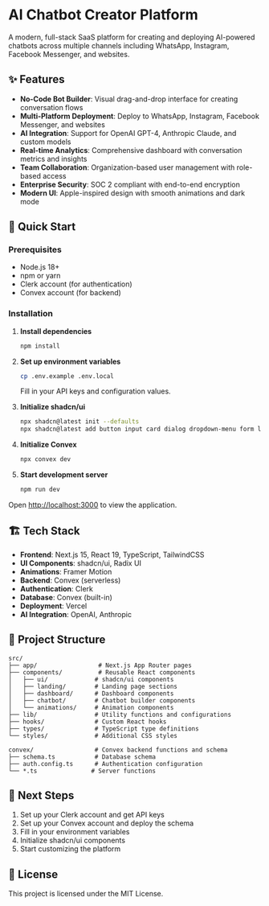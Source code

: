 # AI Chatbot Creator Platform

A modern, full-stack SaaS platform for creating and deploying AI-powered chatbots across multiple channels including WhatsApp, Instagram, Facebook Messenger, and websites.

## ✨ Features

- **No-Code Bot Builder**: Visual drag-and-drop interface for creating conversation flows
- **Multi-Platform Deployment**: Deploy to WhatsApp, Instagram, Facebook Messenger, and websites
- **AI Integration**: Support for OpenAI GPT-4, Anthropic Claude, and custom models
- **Real-time Analytics**: Comprehensive dashboard with conversation metrics and insights
- **Team Collaboration**: Organization-based user management with role-based access
- **Enterprise Security**: SOC 2 compliant with end-to-end encryption
- **Modern UI**: Apple-inspired design with smooth animations and dark mode

## 🚀 Quick Start

### Prerequisites

- Node.js 18+ 
- npm or yarn
- Clerk account (for authentication)
- Convex account (for backend)

### Installation

1. **Install dependencies**
   ```bash
   npm install
   ```

2. **Set up environment variables**
   ```bash
   cp .env.example .env.local
   ```
   Fill in your API keys and configuration values.

3. **Initialize shadcn/ui**
   ```bash
   npx shadcn@latest init --defaults
   npx shadcn@latest add button input card dialog dropdown-menu form label select textarea toast progress skeleton
   ```

4. **Initialize Convex**
   ```bash
   npx convex dev
   ```

5. **Start development server**
   ```bash
   npm run dev
   ```

Open [http://localhost:3000](http://localhost:3000) to view the application.

## 🏗️ Tech Stack

- **Frontend**: Next.js 15, React 19, TypeScript, TailwindCSS
- **UI Components**: shadcn/ui, Radix UI
- **Animations**: Framer Motion
- **Backend**: Convex (serverless)
- **Authentication**: Clerk
- **Database**: Convex (built-in)
- **Deployment**: Vercel
- **AI Integration**: OpenAI, Anthropic

## 📁 Project Structure

```
src/
├── app/                 # Next.js App Router pages
├── components/          # Reusable React components
│   ├── ui/             # shadcn/ui components
│   ├── landing/        # Landing page sections
│   ├── dashboard/      # Dashboard components
│   ├── chatbot/        # Chatbot builder components
│   └── animations/     # Animation components
├── lib/                # Utility functions and configurations
├── hooks/              # Custom React hooks
├── types/              # TypeScript type definitions
└── styles/             # Additional CSS styles

convex/                 # Convex backend functions and schema
├── schema.ts           # Database schema
├── auth.config.ts      # Authentication configuration
└── *.ts               # Server functions
```

## 🔧 Next Steps

1. Set up your Clerk account and get API keys
2. Set up your Convex account and deploy the schema
3. Fill in your environment variables
4. Initialize shadcn/ui components
5. Start customizing the platform

## 📄 License

This project is licensed under the MIT License.
